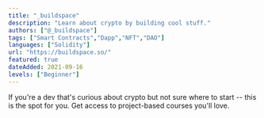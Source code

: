```yaml
---
title: "_buildspace"
description: "Learn about crypto by building cool stuff."
authors: ["@_buildspace"]
tags: ["Smart Contracts","Dapp","NFT","DAO"]
languages: ["Solidity"]
url: "https://buildspace.so/"
featured: true
dateAdded: 2021-09-16
levels: ["Beginner"]
---
```


If you're a dev that's curious about crypto but not sure where to start -- this is the spot for you. Get access to project-based courses you'll love.